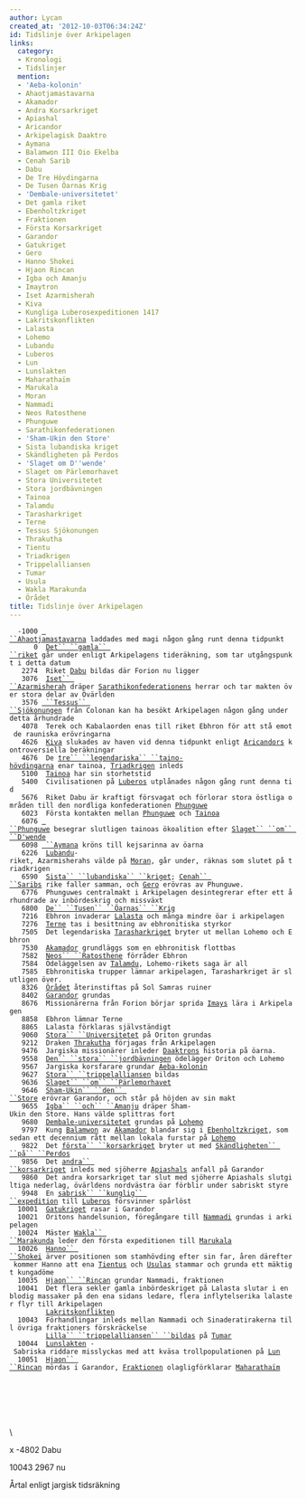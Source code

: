 ```yaml
---
author: Lycan
created_at: '2012-10-03T06:34:24Z'
id: Tidslinje över Arkipelagen
links:
  category:
  - Kronologi
  - Tidslinjer
  mention:
  - 'Aeba-kolonin'
  - Ahaotjamastavarna
  - Akamador
  - Andra Korsarkriget
  - Apiashal
  - Aricandor
  - Arkipelagisk Daaktro
  - Aymana
  - Balamwon III Oio Ekelba
  - Cenah Sarib
  - Dabu
  - De Tre Hövdingarna
  - De Tusen Öarnas Krig
  - 'Dembale-universitetet'
  - Det gamla riket
  - Ebenholtzkriget
  - Fraktionen
  - Första Korsarkriget
  - Garandor
  - Gatukriget
  - Gero
  - Hanno Shokei
  - Hjaon Rincan
  - Igba och Amanju
  - Imaytron
  - Iset Azarmisherah
  - Kiva
  - Kungliga Luberosexpeditionen 1417
  - Lakritskonflikten
  - Lalasta
  - Lohemo
  - Lubandu
  - Luberos
  - Lun
  - Lunslakten
  - Maharathaïm
  - Marukala
  - Moran
  - Nammadi
  - Neos Ratosthene
  - Phunguwe
  - Sarathikonfederationen
  - 'Sham-Ukin den Store'
  - Sista lubandiska kriget
  - Skändligheten på Perdos
  - 'Slaget om D''wende'
  - Slaget om Pärlemorhavet
  - Stora Universitetet
  - Stora jordbävningen
  - Tainoa
  - Talamdu
  - Tarasharkriget
  - Terne
  - Tessus Sjökonungen
  - Thrakutha
  - Tientu
  - Triadkrigen
  - Trippelalliansen
  - Tumar
  - Usula
  - Wakla Marakunda
  - Örådet
title: Tidslinje över Arkipelagen
---
```


`  -1000 `[` ``Ahaotjamastavarna`]` laddades med magi någon gång runt denna tidpunkt`\
`      0  `[`Det`` ``gamla`` ``riket`]` går under enligt Arkipelagens tideräkning, som tar utgångspunkt i detta datum  `\
`   2274  Riket `[`Dabu`]` bildas där Forion nu ligger`\
`   3076  `[`Iset`` ``Azarmisherah`]` dräper `[`Sarathikonfederationens`]` herrar och tar makten över stora delar av Övärlden `\
`   3576 `[` ``Tessus`` ``Sjökonungen`]` från Colonan kan ha besökt Arkipelagen någon gång under detta århundrade`\
`   4078  Terek och Kabalaorden enas till riket Ebhron för att stå emot de rauniska erövringarna`\
`   4626  `[`Kiva`]` slukades av haven vid denna tidpunkt enligt `[`Aricandors`]` kontroversiella beräkningar  `\
`   4676  De `[`tre`` ``legendariska`` ``taino-hövdingarna`]` enar tainoa, `[`Triadkrigen`]` inleds`\
`   5100  `[`Tainoa`]` har sin storhetstid `\
`   5400  Civilisationen på `[`Luberos`]` utplånades någon gång runt denna tid`\
`   5676  Riket Dabu är kraftigt försvagat och förlorar stora östliga områden till den nordliga konfederationen `[`Phunguwe`]\
`   6023  Första kontakten mellan `[`Phunguwe`]` och `[`Tainoa`]\
`   6076 `[` ``Phunguwe`][`Phunguwe`]` besegrar slutligen tainoas ökoalition efter `[`Slaget`` ``om`` ``D'wende`]\
`   6098 `[` ``Aymana`]` kröns till kejsarinna av öarna`\
`   6226  `[`Lubandu`]`-riket, Azarmisherahs välde på `[`Moran`]`, går under, räknas som slutet på triadkrigen`\
`   6590  `[`Sista`` ``lubandiska`` ``kriget`]`; `[`Cenah`` ``Saribs`]` rike faller samman, och `[`Gero`]` erövras av Phunguwe. `\
`   6776  Phunguwes centralmakt i Arkipelagen desintegrerar efter ett århundrade av inbördeskrig och missväxt`\
`   6800  `[`De`` ``Tusen`` ``Öarnas`` ``Krig`]\
`   7216  Ebhron invaderar `[`Lalasta`]` och många mindre öar i arkipelagen`\
`   7276  `[`Terne`]` tas i besittning av ebhronitiska styrkor`\
`   7505  Det legendariska `[`Tarasharkriget`]` bryter ut mellan Lohemo och Ebhron`\
`   7530  `[`Akamador`]` grundläggs som en ebhronitisk flottbas `\
`   7582  `[`Neos`` ``Ratosthene`]` förråder Ebhron`\
`   7584  Ödeläggelsen av `[`Talamdu`]`, Lohemo-rikets saga är all`\
`   7585  Ebhronitiska trupper lämnar arkipelagen, Tarasharkriget är slutligen över. `\
`   8326  `[`Örådet`]` återinstiftas på Sol Samras ruiner`\
`   8402  `[`Garandor`]` grundas`\
`   8676  Missionärerna från Forion börjar sprida `[`Imays`]` lära i Arkipelagen`\
`   8858  Ebhron lämnar Terne`\
`   8865  Lalasta förklaras självständigt`\
`   9060  `[`Stora`` ``Universitetet`]` på Oriton grundas`\
`   9212  Draken `[`Thrakutha`]` förjagas från Arkipelagen`\
`   9476  Jargiska missionärer inleder `[`Daaktrons`]` historia på öarna. `\
`   9558  `[`Den`` ``stora`` ``jordbävningen`]` ödelägger Oriton och Lohemo `\
`   9567  Jargiska korsfarare grundar `[`Aeba-kolonin`]` `\
`   9627  `[`Stora`` ``trippelalliansen`]` bildas`\
`   9636  `[`Slaget`` ``om`` ``Pärlemorhavet`]\
`   9646  `[`Sham-Ukin`` ``den`` ``Store`]` erövrar Garandor, och står på höjden av sin makt `\
`   9655  `[`Igba`` ``och`` ``Amanju`]` dräper Sham-Ukin den Store. Hans välde splittras fort`\
`   9680  `[`Dembale-universitetet`]` grundas på `[`Lohemo`]\
`   9797  Kung `[`Balamwon`]` av `[`Akamador`]` blandar sig i `[`Ebenholtzkriget`]`, som sedan ett decennium rått mellan lokala furstar på `[`Lohemo`]` `\
`   9822  Det `[`första`` ``korsarkriget`]` bryter ut med `[`Skändligheten`` ``på`` ``Perdos`]\
`   9856  Det `[`andra`` ``korsarkriget`]` inleds med sjöherre `[`Apiashals`]` anfall på Garandor`\
`   9860  Det andra korsarkriget tar slut med sjöherre Apiashals slutgiltiga nederlag, övärldens nordvästra öar förblir under sabriskt styre`\
`   9948  En `[`sabrisk`` ``kunglig`` ``expedition`]` till `[`Luberos`]` försvinner spårlöst`\
`  10001  `[`Gatukriget`]` rasar i Garandor`\
`  10021  Oritons handelsunion, föregångare till `[`Nammadi`]` grundas i arkipelagen`\
`  10024  Mäster `[`Wakla`` ``Marakunda`]` leder den första expeditionen till `[`Marukala`]\
`  10026  `[`Hanno`` ``Shokei`]` ärver positionen som stamhövding efter sin far, åren därefter kommer Hanno att ena `[`Tientus`]` och `[`Usulas`]` stammar och grunda ett mäktigt kungadöme`\
`  10035  `[`Hjaon`` ``Rincan`]` grundar Nammadi, fraktionen`\
`  10041  Det flera sekler gamla inbördeskriget på Lalasta slutar i en blodig massaker på den ena sidans ledare, flera inflytelserika lalaster flyr till Arkipelagen`\
`         `[`Lakritskonflikten`]\
`  10043  Förhandlingar inleds mellan Nammadi och Sinaderatirakerna till övriga fraktioners förskräckelse`\
`         `[`Lilla`` ``trippelalliansen`` ``bildas`][`Stora`` ``trippelalliansen`]` på `[`Tumar`]\
`  10044  `[`Lunslakten`]` - Sabriska riddare misslyckas med att kväsa trollpopulationen på `[`Lun`]` `\
`  10051  `[`Hjaon`` ``Rincan`]` mördas i Garandor, `[`Fraktionen`]` olagligförklarar `[`Maharathaïm`]` `\
`  `\
\
\
\
\
\
\

x -4802 Dabu

10043 2967 nu

Årtal enligt jargisk tidsräkning

  [` ``Ahaotjamastavarna`]: Ahaotjamastavarna
  [`Det`` ``gamla`` ``riket`]: Det_gamla_riket
  [`Dabu`]: Dabu
  [`Iset`` ``Azarmisherah`]: Iset_Azarmisherah
  [`Sarathikonfederationens`]: Sarathikonfederationen
  [` ``Tessus`` ``Sjökonungen`]: Tessus_Sjökonungen
  [`Kiva`]: Kiva
  [`Aricandors`]: Aricandor
  [`tre`` ``legendariska`` ``taino-hövdingarna`]: De_Tre_Hövdingarna
  [`Triadkrigen`]: Triadkrigen
  [`Tainoa`]: Tainoa
  [`Luberos`]: Luberos
  [`Phunguwe`]: Phunguwe
  [`Slaget`` ``om`` ``D'wende`]: Slaget_om_Dwende
  [` ``Aymana`]: Aymana
  [`Lubandu`]: Lubandu
  [`Moran`]: Moran
  [`Sista`` ``lubandiska`` ``kriget`]: Sista_lubandiska_kriget
  [`Cenah`` ``Saribs`]: Cenah_Sarib
  [`Gero`]: Gero
  [`De`` ``Tusen`` ``Öarnas`` ``Krig`]: De_Tusen_Öarnas_Krig
  [`Lalasta`]: Lalasta
  [`Terne`]: Terne
  [`Tarasharkriget`]: Tarasharkriget
  [`Akamador`]: Akamador
  [`Neos`` ``Ratosthene`]: Neos_Ratosthene
  [`Talamdu`]: Talamdu
  [`Örådet`]: Örådet
  [`Garandor`]: Garandor
  [`Imays`]: Imaytron
  [`Stora`` ``Universitetet`]: Stora_Universitetet
  [`Thrakutha`]: Thrakutha
  [`Daaktrons`]: Arkipelagisk_Daaktro
  [`Den`` ``stora`` ``jordbävningen`]: Stora_jordbävningen
  [`Aeba-kolonin`]: Aeba-kolonin
  [`Stora`` ``trippelalliansen`]: Trippelalliansen
  [`Slaget`` ``om`` ``Pärlemorhavet`]: Slaget_om_Pärlemorhavet
  [`Sham-Ukin`` ``den`` ``Store`]: Sham-Ukin_den_Store
  [`Igba`` ``och`` ``Amanju`]: Igba_och_Amanju
  [`Dembale-universitetet`]: Dembale-universitetet
  [`Lohemo`]: Lohemo
  [`Balamwon`]: Balamwon_III_Oio_Ekelba
  [`Ebenholtzkriget`]: Ebenholtzkriget
  [`första`` ``korsarkriget`]: Första_Korsarkriget
  [`Skändligheten`` ``på`` ``Perdos`]: Skändligheten_på_Perdos
  [`andra`` ``korsarkriget`]: Andra_Korsarkriget
  [`Apiashals`]: Apiashal
  [`sabrisk`` ``kunglig`` ``expedition`]: Kungliga_Luberosexpeditionen_1417
  [`Gatukriget`]: Gatukriget
  [`Nammadi`]: Nammadi
  [`Wakla`` ``Marakunda`]: Wakla_Marakunda
  [`Marukala`]: Marukala
  [`Hanno`` ``Shokei`]: Hanno_Shokei
  [`Tientus`]: Tientu
  [`Usulas`]: Usula
  [`Hjaon`` ``Rincan`]: Hjaon_Rincan
  [`Lakritskonflikten`]: Lakritskonflikten
  [`Tumar`]: Tumar
  [`Lunslakten`]: Lunslakten
  [`Lun`]: Lun
  [`Fraktionen`]: Fraktionen
  [`Maharathaïm`]: Maharathaïm
